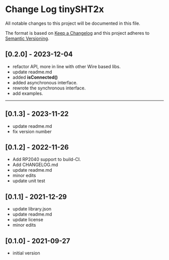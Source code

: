 # Change Log tinySHT2x

All notable changes to this project will be documented in this file.

The format is based on [Keep a Changelog](http://keepachangelog.com/)
and this project adheres to [Semantic Versioning](http://semver.org/).


## [0.2.0] - 2023-12-04
- refactor API, more in line with other Wire based libs.
- update readme.md
- added **isConnected()**
- added asynchronous interface.
- rewrote the synchronous interface.
- add examples.

----

## [0.1.3] - 2023-11-22
- update readme.md
- fix version number

## [0.1.2] - 2022-11-26
- Add RP2040 support to build-CI.
- Add CHANGELOG.md
- update readme.md
- minor edits
- update unit test

## [0.1.1] - 2021-12-29
- update library.json
- update readme.md
- update license
- minor edits

## [0.1.0] - 2021-09-27
- initial version

